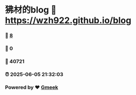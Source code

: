 # 狒材的blog :link: https://wzh922.github.io/blog 
### :page_facing_up: [8](https://wzh922.github.io/blog/tag.html) 
### :speech_balloon: 0 
### :hibiscus: 40721 
### :alarm_clock: 2025-06-05 21:32:03 
### Powered by :heart: [Gmeek](https://github.com/Meekdai/Gmeek)
